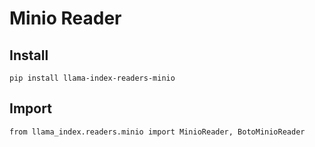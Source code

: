 # Minio Reader

## Install

`pip install llama-index-readers-minio`

## Import

`from llama_index.readers.minio import MinioReader, BotoMinioReader`
